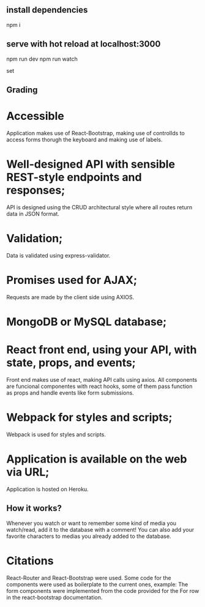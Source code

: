 ## install dependencies

npm i

## serve with hot reload at localhost:3000

npm run dev
npm run watch

set

## Grading

# Accessible

Application makes use of React-Bootstrap, making use of controlIds to access forms thorugh the keyboard and making use of labels.

# Well-designed API with sensible REST-style endpoints and responses;

API is designed using the CRUD architectural style where all routes return data in JSON format.

# Validation;

Data is validated using express-validator.

# Promises used for AJAX;

Requests are made by the client side using AXIOS.

# MongoDB or MySQL database;

# React front end, using your API, with state, props, and events;

Front end makes use of react, making API calls using axios. All components are funcional componentes with react hooks, some of them pass function as props and handle events like form submissions.

# Webpack for styles and scripts;

Webpack is used for styles and scripts.

# Application is available on the web via URL;

Application is hosted on Heroku.


## How it works?

Whenever you watch or want to remember some kind of media you watch/read, add it to the database with a comment! You can also add your favorite characters to medias you already added to the database.

# Citations

React-Router and React-Bootstrap were used. Some code for the components were used as boilerplate to the current ones, example: The form components were implemented from the code provided for the For row in the react-bootstrap documentation.